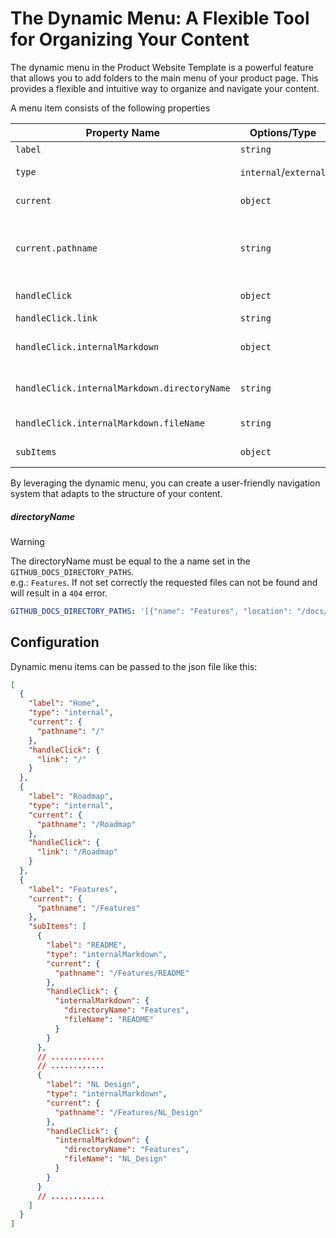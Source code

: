 # The Dynamic Menu: A Flexible Tool for Organizing Your Content

The dynamic menu in the Product Website Template is a powerful feature that allows you to add folders to the main menu of your product page. This provides a flexible and intuitive way to organize and navigate your content.

<!-- When you add a folder to the main menu, the template automatically creates a submenu item for each markdown file in that folder. This means that each markdown file becomes its own page under the corresponding main menu item. It's a simple and efficient way to structure your content and make it easily accessible to visitors. -->

<!-- There's one exception to this rule: the `README.md` file. Instead of becoming a submenu item, the `README.md` file is used as the page for the main menu item itself. This means that when a visitor clicks on the main menu item, they're taken to a page displaying the content of the `README.md` file. -->

<!-- This feature also provides a neat trick for creating a menu item without a submenu. If you want a menu item to lead directly to a single page without any subpages, you can simply create a folder that contains only a `README.md` file. When a visitor clicks on this menu item, they'll be taken directly to the page displaying the content of the `README.md` file. -->

A menu item consists of the following properties

| Property Name                                | Options/Type           | Optional Values and Their Use                                                                                                                              |
| -------------------------------------------- | ---------------------- | ---------------------------------------------------------------------------------------------------------------------------------------------------------- |
| `label`                                      | `string`               | The name of the menu item.                                                                                                                                 |
| `type`                                       | `internal`/`external` | The type of the menu item of which it links to, to an external or internal page.                                                                           |
| `current`                                    | `object`               | An object that when true will set the menu item to current.                                                                                                |
| `current.pathname`                           | `string`               | The pathname on whitch path the menu item is current. pathname = "/Roadmap" is current at https://opencatalogi.github.io/product-website-template/Roadmap/ |
| `handleClick`                                | `object`               | An object that tells the menu item what to do when clicked on.                                                                                             |
| `handleClick.link`                           | `string`               | The url to link to.                                                                                                                                        |
| `handleClick.internalMarkdown`               | `object`               | An object that contains the directoryName and fileName to internally link to.                                                                              |
| `handleClick.internalMarkdown.directoryName` | `string`               | The directory name set the `github_docs_directory_paths` variable e.g. `Features` [Read more](#directoryname).                                             |
| `handleClick.internalMarkdown.fileName`      | `string`               | The file name thats in the directory set at `directoryName` e.g. `README`.                                                                                 |
| `subItems`                                   | `object`               | The subItems object contains all the previous properties.                                                                                                  |

By leveraging the dynamic menu, you can create a user-friendly navigation system that adapts to the structure of your content.

##### directoryName

> [!WARNING]
> The directoryName must be equal to the a name set in the `GITHUB_DOCS_DIRECTORY_PATHS`. <br />
> e.g.: `Features`. If not set correctly the requested files can not be found and will result in a `404` error.

```yaml
GITHUB_DOCS_DIRECTORY_PATHS: '[{"name": "Features", "location": "/docs/features"}, {"name": "Roadmap", "location": "/docs/roadmap"}, {"name": "Usecases", "location": "/docs/usecases"}]'
```

## Configuration

Dynamic menu items can be passed to the json file like this:

```json
[
  {
    "label": "Home",
    "type": "internal",
    "current": {
      "pathname": "/"
    },
    "handleClick": {
      "link": "/"
    }
  },
  {
    "label": "Roadmap",
    "type": "internal",
    "current": {
      "pathname": "/Roadmap"
    },
    "handleClick": {
      "link": "/Roadmap"
    }
  },
  {
    "label": "Features",
    "current": {
      "pathname": "/Features"
    },
    "subItems": [
      {
        "label": "README",
        "type": "internalMarkdown",
        "current": {
          "pathname": "/Features/README"
        },
        "handleClick": {
          "internalMarkdown": {
            "directoryName": "Features",
            "fileName": "README"
          }
        }
      },
      // ............
      // ............
      {
        "label": "NL Design",
        "type": "internalMarkdown",
        "current": {
          "pathname": "/Features/NL_Design"
        },
        "handleClick": {
          "internalMarkdown": {
            "directoryName": "Features",
            "fileName": "NL_Design"
          }
        }
      }
      // ............
    ]
  }
]
```
